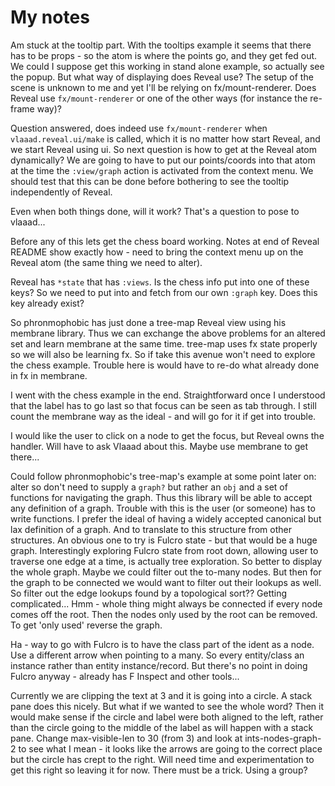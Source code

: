 # My notes

Am stuck at the tooltip part. With the tooltips example it seems that there has to be props - so the atom is
where the points go, and they get fed out. We could I suppose get this working in stand alone example, so
actually see the popup. But what way of displaying does Reveal use? The setup of the scene is unknown to me and
yet I'll be relying on fx/mount-renderer. Does Reveal use `fx/mount-renderer` or one of the other ways (for instance
the re-frame way)? 

Question answered, does indeed use `fx/mount-renderer` when `vlaaad.reveal.ui/make` is called, which it is no matter
how start Reveal, and we start Reveal using ui. So next question is how to get at the Reveal atom dynamically? We
are going to have to put our points/coords into that atom at the time the `:view/graph` action is activated from 
the context menu. We should test that this can be done before bothering to see the tooltip independently of Reveal.

Even when both things done, will it work? That's a question to pose to vlaaad...

Before any of this lets get the chess board working. Notes at end of Reveal README show exactly how - need to bring
the context menu up on the Reveal atom (the same thing we need to alter). 

Reveal has `*state` that has `:views`. Is the chess info put into one of these keys? So we need to put into and fetch
from our own `:graph` key. Does this key already exist?  

So phronmophobic has just done a tree-map Reveal view using his membrane library. Thus we can exchange the above
problems for an altered set and learn membrane at the same time. tree-map uses fx state properly so we will also be
learning fx. So if take this avenue won't need to explore the chess example. Trouble here is would have to re-do 
what already done in fx in membrane.

I went with the chess example in the end. Straightforward once I understood that the label has to go last so that
focus can be seen as tab through. I still count the membrane way as the ideal - and will go for it if get into 
trouble. 

I would like the user to click on a node to get the focus, but Reveal owns the handler. Will have to ask Vlaaad about
this. Maybe use membrane to get there... 

Could follow phronmophobic's tree-map's example at some point later on: alter so don't need to supply a `graph?` but 
rather an `obj` and a set of functions for navigating the graph. Thus this library will be able to accept any definition 
of a graph. Trouble with this is the user (or someone) has to write functions. I prefer the ideal of having a widely 
accepted canonical but lax definition of a graph. And to translate to this structure from other structures. An obvious one to 
try is Fulcro state - but that would be a huge graph. Interestingly exploring Fulcro state from root down, allowing user
to traverse one edge at a time, is actually tree exploration. So better to display the whole graph. Maybe we could filter
out the to-many nodes. But then for the graph to be connected we would want to filter out their lookups as well. So 
filter out the edge lookups found by a topological sort?? Getting complicated... Hmm - whole thing might always be
connected if every node comes off the root. Then the nodes only used by the root can be removed. To get 'only used'
reverse the graph.       

Ha - way to go with Fulcro is to have the class part of the ident as a node. Use a different arrow when pointing to
a many. So every entity/class an instance rather than entity instance/record. 
But there's no point in doing Fulcro anyway - already has F Inspect and other tools... 

Currently we are clipping the text at 3 and it is going into a circle. A stack pane does this nicely. But what if
we wanted to see the whole word? Then it would make sense if the circle and label were both aligned to the left,
rather than the circle going to the middle of the label as will happen with a stack pane. Change max-visible-len
to 30 (from 3) and look at ints-nodes-graph-2 to see what I mean - it looks like the arrows are going to the 
correct place but the circle has crept to the right. Will need time and experimentation to get this right so leaving
it for now. There must be a trick. Using a group?